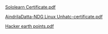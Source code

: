 [Sololearn Certificate.pdf](https://github.com/Aindriladatt/M1_ProjectGoal_Application/files/8010565/Sololearn.Certificate.pdf)


[AindrilaDatta-NDG Linux Unhatc-certificate.pdf](https://github.com/Aindriladatt/M1_ProjectGoal_Application/files/8010572/AindrilaDatta-NDG.Linux.Unhatc-certificate.pdf)


[Hacker earth points.pdf](https://github.com/Aindriladatt/M1_ProjectGoal_Application/files/8010611/Hacker.earth.points.pdf)





